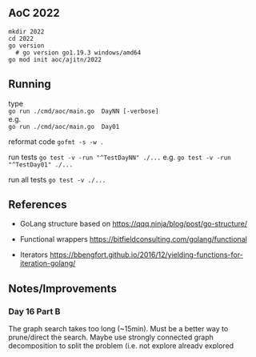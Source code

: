 ## AoC 2022

```
mkdir 2022
cd 2022
go version
  # go version go1.19.3 windows/amd64
go mod init aoc/ajitn/2022
```

## Running
type  
`go run ./cmd/aoc/main.go  DayNN [-verbose]`  
e.g.  
`go run ./cmd/aoc/main.go  Day01`  


reformat code
`gofmt -s -w .`

run tests
`go test -v -run "^TestDayNN" ./...`
e.g.
`go test -v -run "^TestDay01" ./...`

run all tests
`go test -v ./...`

## References
- GoLang structure based on
https://qqq.ninja/blog/post/go-structure/

- Functional wrappers
https://bitfieldconsulting.com/golang/functional

- Iterators
https://bbengfort.github.io/2016/12/yielding-functions-for-iteration-golang/

## Notes/Improvements

### Day 16 Part B
The graph search takes too long (~15min).  Must be a better way to prune/direct the search.
Maybe use strongly connected graph decomposition to split the problem (i.e. not explore
already explored regions)?
Maybe remove nodes with zero flow to reduce search space?
Maybe use bitmask instead of Set to keep track of opened valves?
Clean solution: https://www.reddit.com/r/adventofcode/comments/zn6k1l/comment/j2xhog7

### Day 17 Part B
Look for looping repetitions in pattern

### Day 18 Part B
Flood-fill outer volume to know which faces are not "holes"

### Day 19
Part A is slow...takes ~5min.  Part B takes ~10 min.  The B tests take too long, and are commented out.
Speed up search with
- Don't accumulate stuff, it it is possible to purchase robots
- Have a visited cache. need to clear periodically to avoid oom probs
- Added heuristic to check if a better path was found. i.e. at a given time, more geodes were mined in another path. if so, prune current search.  It works, but I doubt it is mathematically sound.

Other posts show these additional heuristics:
- Don't create more robots of a particular type that the max spend rate of that robot type
- Except, if you can build a geode robot, do so
- If you have more of a type than you could spend in the remaining time, delete the excess (except for geode). This reduces search space
- Good walkthrough: https://www.youtube.com/watch?v=H3PSODv4nf0

### Day 20
Overly complicated solution using an indexed skip list. Would have been simpler to use a simple circular linked list. Also took forever to figure out need to do mod size-1 to account for the moving node.

### Day 21
Ternary search

### Day 22
Hexomino,  https://en.m.wikipedia.org/wiki/Net_(polyhedron)
Should be able to generalize by iteratively matching up edges with common vertex.

### Day 24
Treat a 3D graph, with time-axis. Small optmization to only compute local neighbours

<!--
https://go.dev/play/p/tUF6yAolTMb
https://go.dev/play/p/-LZo0ydrrLK
-->
